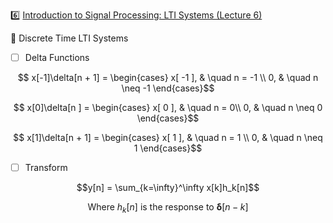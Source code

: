 :six: [Introduction to Signal Processing: LTI Systems (Lecture 6)](https://youtu.be/x5wtnbIQ0Lk)

:round_pushpin: Discrete Time LTI Systems

- [ ] Delta Functions

```math
    x[-1]\delta[n + 1] =
      \begin{cases}
        x[ -1 ],   & \quad n = -1 \\
        0,         & \quad n \neq -1
      \end{cases}
```
```math
    x[0]\delta[n ] =
      \begin{cases}
        x[ 0 ],   & \quad n = 0\\
        0,        & \quad n \neq 0
      \end{cases}
```
```math
    x[1]\delta[n + 1] =
      \begin{cases}
        x[ 1 ],   & \quad n = 1 \\
        0,        & \quad n \neq 1
      \end{cases}
```


- [ ] Transform

```math
y[n] = \sum_{k=\infty}^\infty x[k]h_k[n]
```



```math
\text{Where } h_k[n] \text{ is the response to } \boldsymbol{\delta}[ n - k]
```


